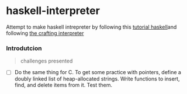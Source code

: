 # haskell-interpreter
Attempt to make haskell intrepreter by following this [tutorial haskell](https://youtube.com/playlist?list=PLF1Z-APd9zK5uFc8FKr_di9bfsYv8-lbc&si=ChGEt2enJcaQSFOu)and following [the crafting interpreter](https://craftinginterpreters.com/introduction.html)
### Introdutcion 
> challenges presented
- [ ] Do the same thing for C. To get some practice with pointers, define a doubly linked list of heap-allocated strings. Write functions to insert, find, and delete items from it. Test them.
